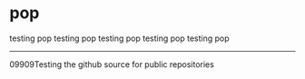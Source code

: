 # pop
testing pop
testing pop
testing pop
testing pop
testing pop
****

09909Testing the github source for public repositories
